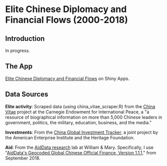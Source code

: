 # Elite Chinese Diplomacy and Financial Flows (2000-2018)

## Introduction

In progress.

## The App

[Elite Chinese Diplomacy and Financial Flows](https://gbwalker.shinyapps.io/chinese-diplomacy-and-financing/) on Shiny Apps.

## Data Sources

**Elite activity**: Scraped data (using china_vitae_scraper.R) from the [China Vitae](http://www.chinavitae.com/) project at
the Carnegie Endowment for International Peace, a "a resource of biographical information on more than
5,000 Chinese leaders in government, politics, the military, education, business, and the media."

**Investments**: From the [China Global Investment Tracker](http://www.aei.org/china-global-investment-tracker/), a joint project
by the American Enterprise Institute and the Heritage Foundation.

**Aid**: From the [AidData research](https://www.aiddata.org/china) lab at William & Mary. Specifically, I use 
"[AidData's Geocoded Global Chinese Official Finance, Version 1.1.1](https://www.aiddata.org/data/geocoded-chinese-global-official-finance-dataset),"
from September 2018.
